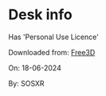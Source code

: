 # Desk info

Has 'Personal Use Licence'

Downloaded from: [Free3D](https://free3d.com/3d-model/desk-95237.html)

On: 18-06-2024

By: SOSXR